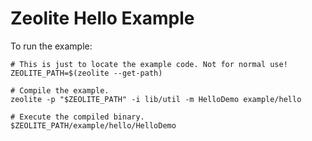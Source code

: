 # Zeolite Hello Example

To run the example:

```shell
# This is just to locate the example code. Not for normal use!
ZEOLITE_PATH=$(zeolite --get-path)

# Compile the example.
zeolite -p "$ZEOLITE_PATH" -i lib/util -m HelloDemo example/hello

# Execute the compiled binary.
$ZEOLITE_PATH/example/hello/HelloDemo
```
